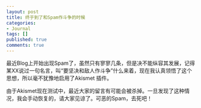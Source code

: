 ```yaml
---
layout: post
title: 终于到了和Spam作斗争的时候
categories:
- Journal
tags: []
published: true
comments: true
---
```

<p><p>最近Blog上开始出现Spam了，虽然只有寥寥几条，但是决不能纵容其发展，记得某XX说过一句名言，叫&ldquo;要坚决和敌人作斗争&rdquo;什么来着，现在我认真领悟了这个思想，所以毫不犹豫地启用了Akismet 插件。</p><p>由于Akismet现在测试中，最近大家的留言有可能会被杀掉。一旦发现了这种情况，我会手动恢复的，请大家见谅了。可恶的Spam，去死吧！</p></p>
